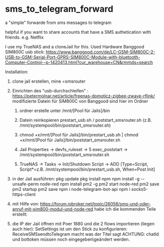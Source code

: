 # sms_to_telegram_forward
a "simple" forwarde from sms messages to telegram

helpful if you want to share accounts that have a SMS authetication with friends. e.g. Netflix

I use my TrueNAS and a cloneJail for this.
Used Hardware Banggood SIM800C usb stick: 
https://www.banggood.com/de/LC-GSM-SIM800C-2-USB-to-GSM-Serial-Port-GPRS-SIM800C-Module-with-bluetooth-Computer-Control--p-1420413.html?cur_warehouse=CN&rmmds=search

Installation:

1. clone jail erstellen, mine =smsrouter

2. Einrichten des "usb-durchschleifen" : https://petermolnar.net/article/freenas-domoticz-zigbee-zwave-rflink/
   modifizierte Datein für SIM800C von Banggood sind hier im Ordner
   
   1. ordner erstelle unter /mnt/[Pool für Jails]/bin
   
   2. Datein reinkopieren prestart_usb.sh / poststart_smsrouter.sh (z.B. /mnt/systempool/bin/poststart_smsrouter.sh)
   
   3. chmod +x/mnt/[Pool für Jails]/bin/prestart_usb.sh | chmod +x/mnt/[Pool für Jails]/bin/poststart_smsrouter.sh
   
   4. Jail Properties ->   devfs_ruleset -> 5
                           exec_poststart -> /mnt/systempool/bin/poststart_smsrouter.sh
   
   5. TrueNAS -> Tasks -> Init/Shutdown Script -> ADD [Type=Script, Script*=z.B. /mnt/systempool/bin/prestart_usb.sh, When=Post Init]

3. in der Jail ausführen:
   pkg update
   pkg install npm
   npm install -g --unsafe-perm node-red
   npm install pm2 -g
   pm2 start node-red
   pm2 save
   pm2 startup
   pm2 save
   npm i node-telegram-bot-api
   npm i socks5-https-client
   
4. mit Hilfe von: https://forum.iobroker.net/topic/26058/sms-und-oder-anruf-mit-sim800-modul-und-node-red habe ich die kommenden Teile erstellt:

5. die IP der Jail öffnen mit Poer 1880 und die 2 flows importieren (liegen auch hier):
   SetSettings ist um den Stick zu konfigurieren:
   ReceiveSMSsendtoTelegram macht was der Titel sagt ACHTUNG: chatId und bottoken müssen noch eingegeben\geändert werden.
